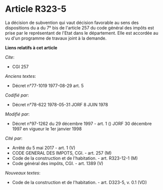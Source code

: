 # Article R323-5

La décision de subvention qui vaut décision favorable au sens des dispositions du a du 7° bis de l'article 257 du code
général des impôts est prise par le représentant de l'Etat dans le département. Elle est accordée au vu d'un programme de
travaux joint à la demande.

**Liens relatifs à cet article**

_Cite_:

  - CGI 257

_Anciens textes_:

  - Décret n°77-1019 1977-08-29 art. 5

_Codifié par_:

  - Décret n°78-622 1978-05-31 JORF 8 JUIN 1978

_Modifié par_:

  - Décret n°97-1262 du 29 décembre 1997 - art. 1 () JORF 30 décembre 1997 en vigueur le 1er janvier 1998

_Cité par_:

  - Arrêté du 5 mai 2017 - art. 1 (V)
  - CODE GENERAL DES IMPOTS, CGI. - art. 257 (M)
  - Code de la construction et de l'habitation. - art. R323-12-1 (M)
  - Code général des impôts, CGI. - art. 1389 (V)

_Nouveaux textes_:

  - Code de la construction et de l'habitation. - art. D323-5, v. 0.1 (VD)

